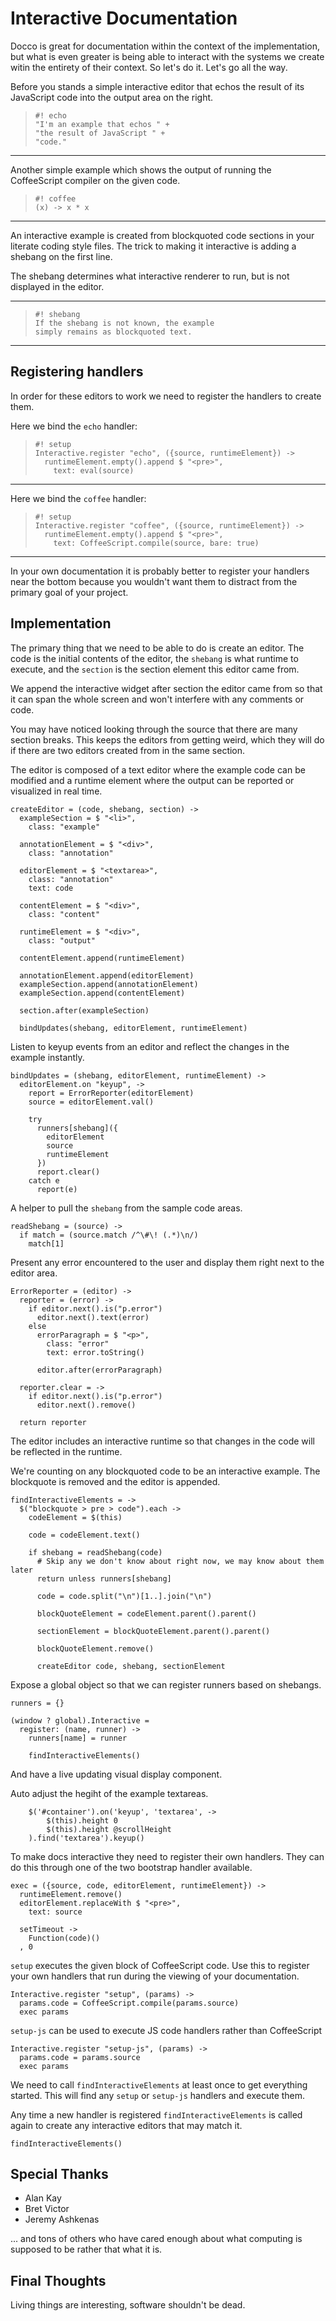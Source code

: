 Interactive Documentation
=========================

Docco is great for documentation within the context of the implementation, but
what is even greater is being able to interact with the systems we create witin
the entirety of their context. So let's do it. Let's go all the way.

Before you stands a simple interactive editor that echos the result of its
JavaScript code into the output area on the right.

>     #! echo
>     "I'm an example that echos " +
>     "the result of JavaScript " +
>     "code."

----

Another simple example which shows the output of running the CoffeeScript
compiler on the given code.

>     #! coffee
>     (x) -> x * x

----

An interactive example is created from blockquoted code sections in your
literate coding style files. The trick to making it interactive is adding a
shebang on the first line.

The shebang determines what interactive renderer to run, but is not displayed in
the editor.

----

>     #! shebang
>     If the shebang is not known, the example
>     simply remains as blockquoted text.

----

Registering handlers
--------------------

In order for these editors to work we need to register the handlers to create
them.

Here we bind the `echo` handler:

>     #! setup
>     Interactive.register "echo", ({source, runtimeElement}) ->
>       runtimeElement.empty().append $ "<pre>",
>         text: eval(source)

----

Here we bind the `coffee` handler:

>     #! setup
>     Interactive.register "coffee", ({source, runtimeElement}) ->
>       runtimeElement.empty().append $ "<pre>",
>         text: CoffeeScript.compile(source, bare: true)

----

In your own documentation it is probably better to register your handlers near
the bottom because you wouldn't want them to distract from the primary goal of
your project.

Implementation
--------------

The primary thing that we need to be able to do is create an editor. The code
is the initial contents of the editor, the `shebang` is what runtime to execute,
and the `section` is the section element this editor came from.

We append the interactive widget after section the editor came from so that
it can span the whole screen and won't interfere with any comments or code.

You may have noticed looking through the source that there are many section
breaks. This keeps the editors from getting weird, which they will do if there
are two editors created from in the same section.

The editor is composed of a text editor where the example code can be modified
and a runtime element where the output can be reported or visualized in real
time.

    createEditor = (code, shebang, section) ->
      exampleSection = $ "<li>",
        class: "example"

      annotationElement = $ "<div>",
        class: "annotation"

      editorElement = $ "<textarea>",
        class: "annotation"
        text: code

      contentElement = $ "<div>",
        class: "content"

      runtimeElement = $ "<div>",
        class: "output"

      contentElement.append(runtimeElement)

      annotationElement.append(editorElement)
      exampleSection.append(annotationElement)
      exampleSection.append(contentElement)

      section.after(exampleSection)

      bindUpdates(shebang, editorElement, runtimeElement)

Listen to keyup events from an editor and reflect the changes in the example
instantly.

    bindUpdates = (shebang, editorElement, runtimeElement) ->
      editorElement.on "keyup", ->
        report = ErrorReporter(editorElement)
        source = editorElement.val()

        try
          runners[shebang]({
            editorElement
            source
            runtimeElement
          })
          report.clear()
        catch e
          report(e)

A helper to pull the `shebang` from the sample code areas.

    readShebang = (source) ->
      if match = (source.match /^\#\! (.*)\n/)
        match[1]

Present any error encountered to the user and display them right next to the
editor area.

    ErrorReporter = (editor) ->
      reporter = (error) ->
        if editor.next().is("p.error")
          editor.next().text(error)
        else
          errorParagraph = $ "<p>",
            class: "error"
            text: error.toString()

          editor.after(errorParagraph)

      reporter.clear = ->
        if editor.next().is("p.error")
          editor.next().remove()

      return reporter

The editor includes an interactive runtime so that changes in the code will be
reflected in the runtime.

We're counting on any blockquoted code to be an interactive example. The
blockquote is removed and the editor is appended.

    findInteractiveElements = ->
      $("blockquote > pre > code").each ->
        codeElement = $(this)

        code = codeElement.text()

        if shebang = readShebang(code)
          # Skip any we don't know about right now, we may know about them later
          return unless runners[shebang]

          code = code.split("\n")[1..].join("\n")

          blockQuoteElement = codeElement.parent().parent()

          sectionElement = blockQuoteElement.parent().parent()

          blockQuoteElement.remove()

          createEditor code, shebang, sectionElement

Expose a global object so that we can register runners based on shebangs.

    runners = {}

    (window ? global).Interactive =
      register: (name, runner) ->
        runners[name] = runner

        findInteractiveElements()

And have a live updating visual display component.

Auto adjust the hegiht of the example textareas.

        $('#container').on('keyup', 'textarea', ->
            $(this).height 0
            $(this).height @scrollHeight
        ).find('textarea').keyup()

To make docs interactive they need to register their own handlers. They can do
this through one of the two bootstrap handler available.

    exec = ({source, code, editorElement, runtimeElement}) ->
      runtimeElement.remove()
      editorElement.replaceWith $ "<pre>",
        text: source

      setTimeout ->
        Function(code)()
      , 0

`setup` executes the given block of CoffeeScript code. Use this to register your
own handlers that run during the viewing of your documentation.

    Interactive.register "setup", (params) ->
      params.code = CoffeeScript.compile(params.source)
      exec params

`setup-js` can be used to execute JS code handlers rather than CoffeeScript

    Interactive.register "setup-js", (params) ->
      params.code = params.source
      exec params

We need to call `findInteractiveElements` at least once to get everything
started. This will find any `setup` or `setup-js` handlers and execute them.

Any time a new handler is registered `findInteractiveElements` is called again
to create any interactive editors that may match it.

    findInteractiveElements()

Special Thanks
--------------

- Alan Kay
- Bret Victor
- Jeremy Ashkenas

... and tons of others who have cared enough about what computing is supposed
to be rather that what it is.

Final Thoughts
--------------

Living things are interesting, software shouldn't be dead.
